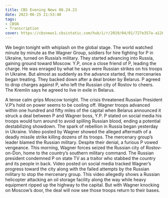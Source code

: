 ```yaml
---
title: CBS Evening News 06.24.23
date: 2023-06-25 21:53:48
tags:
- CBSN
- Transcription
cover: https://cbsnews1.cbsistatic.com/hub/i/r/2019/04/01/727e357a-a126-4138-a2c5-4d3222669d57/thumbnail/640x360/3ff2761028dc5c65cc4f07acd54bcd5c/cbsn2-logo-1920x1080.jpg
---
```

We begin tonight with whiplash on the global stage. The world watched minute by minute as the Wagner Group, soldiers for hire fighting for P in Ukraine, turned on Russia’s military. They started advancing into Russia, gaining ground toward Moscow. Y.P, once a close friend of P, leading the charge. He was enraged by what he says were Russian strikes on his troops in Ukraine. But almost as suddenly as the advance started, the mercenaries began treating. They backed down after a deal broker by Belarus. P agreed to drop charges against P, who left the Russian city of Rostov to cheers. The Kremlin says he agreed to live in exile in Belarus. 

A tense calm grips Moscow tonight. The crisis threatened Russian President V.P’s hold on power seems to be cooling off. Wagner troops advanced within one hundred and fifty miles of the capital when Belarus announced it struck a deal between P and Wagner boss, Y.P. P stated on social media his troops would turn around to avoid spilling Russian blood, ending a potential destabilizing showdown. The spark of rebellion in Russia began yesterday in Ukraine. Video posted by Wagner showed the alleged aftermath of a deadly missile strike killing dozens of its troops. The mercenary group’s leader blamed the Russian military. Despite their denial, a furious P vowed vengeance. This morning, Wagner forces seized the Russian city of Rostov-on-Don, home to the country’s southern military command. The Russian president condemned P on state TV as a traitor who stabbed the country and its people in back. Video posted on social media tracked Wagner’s progress toward the city along with the failed attempts by the Russian military to stop the mercenary group. This video allegedly shows a Russian helicopter attacking an oil storage facility along the way while heavy equipment ripped up the highway to the capital. But with Wagner knocking on Moscow’s door, the deal will now see those troops return to their bases. 

